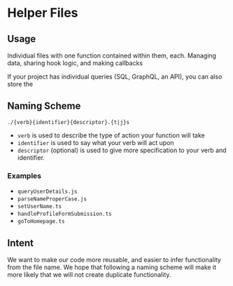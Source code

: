 # Helper Files

## Usage
Individual files with one function contained within them, each. Managing data, sharing hook logic, and making callbacks

If your project has individual queries (SQL, GraphQL, an API), you can also store the 

## Naming Scheme
`./{verb}{identifier}{descriptor}.{t|j}s`

- `verb` is used to describe the type of action your function will take
- `identifier` is used to say what your verb will act upon
- `descriptor` (optional) is used to give more specification to your verb and identifier.

### Examples
- `queryUserDetails.js`
- `parseNameProperCase.js`
- `setUserName.ts`
- `handleProfileFormSubmission.ts`
- `goToHomepage.ts`

## Intent
We want to make our code more reusable, and easier to infer functionality from the file name. We hope that following a naming scheme will make it more likely that we will not create duplicate functionality.
